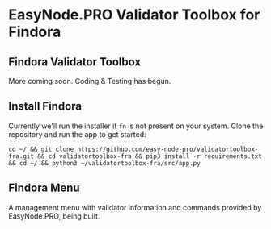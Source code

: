# EasyNode.PRO Validator Toolbox for Findora

## Findora Validator Toolbox
More coming soon. Coding & Testing has begun.

## Install Findora
Currently we'll run the installer if `fn` is not present on your system. Clone the repository and run the app to get started:
```text
cd ~/ && git clone https://github.com/easy-node-pro/validatortoolbox-fra.git && cd validatortoolbox-fra && pip3 install -r requirements.txt && cd ~/ && python3 ~/validatortoolbox-fra/src/app.py
```

## Findora Menu
A management menu with validator information and commands provided by EasyNode.PRO, being built.